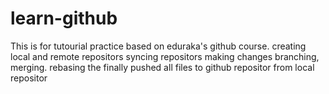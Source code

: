 # learn-github

This is for tutourial practice based on eduraka's github course.
creating local and remote repositors
syncing repositors
making changes 
branching, merging. rebasing
the finally pushed all files to github repositor from local repositor
